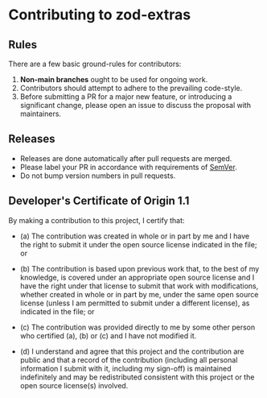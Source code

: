 # Contributing to zod-extras

## Rules

There are a few basic ground-rules for contributors:

1. **Non-main branches** ought to be used for ongoing work.
1. Contributors should attempt to adhere to the prevailing code-style.
1. Before submitting a PR for a major new feature, or introducing a significant change, please open an issue to discuss the proposal with maintainers.

## Releases

* Releases are done automatically after pull requests are merged.
* Please label your PR in accordance with requirements of [SemVer](https://semver.org/).
* Do not bump version numbers in pull requests.

## Developer's Certificate of Origin 1.1

By making a contribution to this project, I certify that:

* (a) The contribution was created in whole or in part by me and I have the
  right to submit it under the open source license indicated in the file; or

* (b) The contribution is based upon previous work that, to the best of my
  knowledge, is covered under an appropriate open source license and I have the
  right under that license to submit that work with modifications, whether
  created in whole or in part by me, under the same open source license (unless
  I am permitted to submit under a different license), as indicated in the file;
  or

* (c) The contribution was provided directly to me by some other person who
  certified (a), (b) or (c) and I have not modified it.

* (d) I understand and agree that this project and the contribution are public
  and that a record of the contribution (including all personal information I
  submit with it, including my sign-off) is maintained indefinitely and may be
  redistributed consistent with this project or the open source license(s)
  involved.
